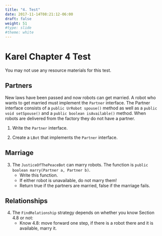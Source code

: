 ```yaml
---
title: "4. Test"
date: 2017-11-14T08:21:12-06:00
draft: false
weight: 51
#type: slide
#theme: white
---
```


# Karel Chapter 4 Test

You may not use any resource materials for this test.

## Partners

New laws have been passed and now robots can get married. A robot who
wants to get married must implement the `Partner` interface. The
Partner interface consists of a `public UrRobot spouse()` method as
well as a `public void setSpouse()` and a `public boolean
isAvailable()` method. When robots are delivered from the factory they
do not have a partner.

1. Write the `Partner` interface.

2. Create a `LBot` that implements the `Partner` interface.

## Marriage

3. The `JusticeOfThePeaceBot` can marry robots. 
The function is `public boolean marry(Partner a, Partner b)`. 
    - Write this function. 
    - If either robot is unavailable, do not marry them!
    - Return true if the partners are married, false if the marriage fails.

## Relationships

4. The `FindRelationship` strategy depends on whether you know Section 4.8 or not:
     - Know 4.8: move forward one step, if there is a robot there and it is available, marry it. 
     

